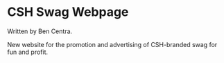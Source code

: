 CSH Swag Webpage
================

Written by Ben Centra.

New website for the promotion and advertising of CSH-branded swag for fun and profit.